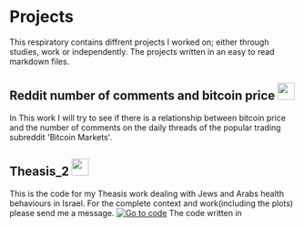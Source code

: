 # Projects
This respiratory contains diffrent projects I worked on; either through studies, work or independently.
The projects written in an easy to read markdown files.

##   Reddit number of comments and bitcoin price <img src="https://cdn.jsdelivr.net/gh/devicons/devicon/icons/python/python-original-wordmark.svg" width="30px" height="30px" />
In This work I will try to see if there is a relationship between bitcoin price and the number of comments on the daily threads of the popular trading subreddit 'Bitcoin Markets'.

## Theasis_2 <img src="https://cdn.jsdelivr.net/gh/devicons/devicon/icons/rstudio/rstudio-original.svg" width="30px" height="30px" />
This is the code for my Theasis work dealing with Jews and Arabs health behaviours in Israel. For the complete context and work(including the plots) please send me a message.
[![Go to code]()](https://github.com/polarteddybear/Projects/blob/main/theasis_2.Rmd)
The code written in 
